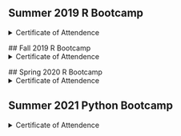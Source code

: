 ## Summer 2019 R Bootcamp
<details>
  <summary>Certificate of Attendence</summary>
  
  1. [Bikal Shakya](https://www.palmetto.clemson.edu/palmetto/certificate_citi/R_201907/bshakya.PNG)
  2. [Rohan Gupta](https://www.palmetto.clemson.edu/palmetto/certificate_citi/R_201907/gupta7.PNG)
  3. [Joseph Ligato](https://www.palmetto.clemson.edu/palmetto/certificate_citi/R_201907/jligato.PNG)
  4. [Maher Al-Ghalayini](https://www.palmetto.clemson.edu/palmetto/certificate_citi/R_201907/malghal.PNG)
  5. [Matthew Myers](https://www.palmetto.clemson.edu/palmetto/certificate_citi/R_201907/mmyers6.PNG)
  6. [Thomas Delvaus](https://www.palmetto.clemson.edu/palmetto/certificate_citi/R_201907/tdelvau.PNG)
  7. [Tiantian Yang](https://www.palmetto.clemson.edu/palmetto/certificate_citi/R_201907/tiantiy.PNG)
  8. [Vatsa Shah](https://www.palmetto.clemson.edu/palmetto/certificate_citi/R_201907/vasa.PNG)
  9. [Zhen Liu](https://www.palmetto.clemson.edu/palmetto/certificate_citi/R_201907/zliu2.PNG)
  
</details>

<p> </p>
## Fall 2019 R Bootcamp
<details>
  <summary>Certificate of Attendence</summary>
  
  1. [Anurata Hridi](https://www.palmetto.clemson.edu/palmetto/certificate_citi/R_201911/ahridi.PNG)
  2. [Bipin Sharma](https://www.palmetto.clemson.edu/palmetto/certificate_citi/R_201911/bipins.PNG)
  3. [George Lockhart](https://www.palmetto.clemson.edu/palmetto/certificate_citi/R_201911/blockha.PNG)
  4. [Dac Nguyen](https://www.palmetto.clemson.edu/palmetto/certificate_citi/R_201911/dacn.PNG)
  5. [David Krag](https://www.palmetto.clemson.edu/palmetto/certificate_citi/R_201911/dkarig.PNG)
  6. [Guncha Babajanova](https://www.palmetto.clemson.edu/palmetto/certificate_citi/R_201911/gbabaja.PNG)
  7. [Qiao Guangshun](https://www.palmetto.clemson.edu/palmetto/certificate_citi/R_201911/gqiao.PNG)
  8. [Pamela Michael](https://www.palmetto.clemson.edu/palmetto/certificate_citi/R_201911/pemicha.PNG)
    
</details>

<p> </p>
## Spring 2020 R Bootcamp
<details>
  <summary>Certificate of Attendence</summary>
  
  1. [Annamaria Wolf](https://www.palmetto.clemson.edu/palmetto/certificate_citi/R_202002/avw.PNG)
  2. [Guo Li](https://www.palmetto.clemson.edu/palmetto/certificate_citi/R_202002/gli2.PNG)
  3. [Hafeera Shabbir](https://www.palmetto.clemson.edu/palmetto/certificate_citi/R_202002/hshabbi.PNG)
  4. [John Absher](https://www.palmetto.clemson.edu/palmetto/certificate_citi/R_202002/jabhser.PNG)
  5. [Joshua Saliutama](https://www.palmetto.clemson.edu/palmetto/certificate_citi/R_202002/jsaliut.PNG)
  6. [Matthew Browning](https://www.palmetto.clemson.edu/palmetto/certificate_citi/R_202002/mhb.PNG)
  7. [Ricardo Garcia](https://www.palmetto.clemson.edu/palmetto/certificate_citi/R_202002/rgarci4.PNG)
      
</details>

<p> </p>

## Summer 2021 Python Bootcamp
<details>
  <summary>Certificate of Attendence</summary>
  
  1. [Brandon William](https://www.palmetto.clemson.edu/palmetto/certificate_citi/citi-python7-certificate_2021_summer/bew3.JPG)
  2. [Bohua Wu](https://www.palmetto.clemson.edu/palmetto/certificate_citi/citi-python7-certificate_2021_summer/bohua.JPG)
  3. [Bulent Koc](https://www.palmetto.clemson.edu/palmetto/certificate_citi/citi-python7-certificate_2021_summer/bulent.JPG)
  4. [Fahad Ul Hassan](https://www.palmetto.clemson.edu/palmetto/certificate_citi/citi-python7-certificate_2021_summer/fhassan.JPG)
  5. [Varun Gopal](https://www.palmetto.clemson.edu/palmetto/certificate_citi/citi-python7-certificate_2021_summer/gopal.JPG)
  6. [Ibrahim O Yilmazlar](https://www.palmetto.clemson.edu/palmetto/certificate_citi/citi-python7-certificate_2021_summer/iyilmaz.JPG)
  7. [Abishek Khanal](https://www.palmetto.clemson.edu/palmetto/certificate_citi/citi-python7-certificate_2021_summer/khanal.JPG)
  8. [Maria E. Adonay](https://www.palmetto.clemson.edu/palmetto/certificate_citi/citi-python7-certificate_2021_summer/madonay.JPG)
  9. [Mahesh Koirala](https://www.palmetto.clemson.edu/palmetto/certificate_citi/citi-python7-certificate_2021_summer/mkoiral.JPG)
  10. [Pawanjit Kaur Sandhu](https://www.palmetto.clemson.edu/palmetto/certificate_citi/citi-python7-certificate_2021_summer/psandhu.JPG)
  11. [Ryan Joseph Gagnon](https://www.palmetto.clemson.edu/palmetto/certificate_citi/citi-python7-certificate_2021_summer/rjgagno.JPG)
  12. [Rumi Shrestha](https://www.palmetto.clemson.edu/palmetto/certificate_citi/citi-python7-certificate_2021_summer/rshrest.JPG)
  
  13. [Sudeep Hedge](https://www.palmetto.clemson.edu/palmetto/certificate_citi/citi-python7-certificate_2021_summer/sudeepth.JPG)
  14. [Stephen Vicchio](https://www.palmetto.clemson.edu/palmetto/certificate_citi/citi-python7-certificate_2021_summer/svicchi.JPG)
  15. [Tyler O'Brien](https://www.palmetto.clemson.edu/palmetto/certificate_citi/citi-python7-certificate_2021_summer/tcobrie.JPG)
  16. [John Ryan Westermacher-Schneider](https://www.palmetto.clemson.edu/palmetto/certificate_citi/citi-python7-certificate_2021_summer/wester5.JPG)
  17. [Weiwei Zhan](https://www.palmetto.clemson.edu/palmetto/certificate_citi/citi-python7-certificate_2021_summer/wzhan.JPG)
  18. [Yue Wang](https://www.palmetto.clemson.edu/palmetto/certificate_citi/citi-python7-certificate_2021_summer/yue6.JPG)
  
</details>
